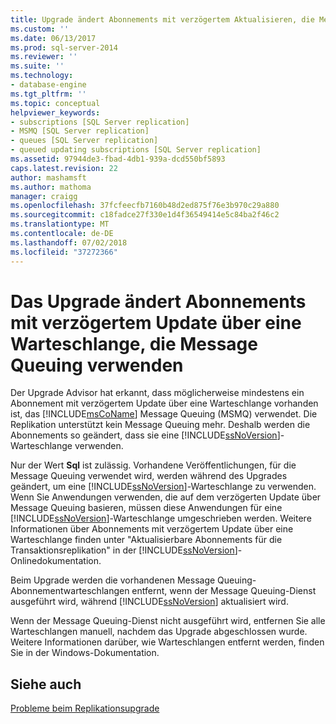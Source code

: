 ```yaml
---
title: Upgrade ändert Abonnements mit verzögertem Aktualisieren, die Message Queuing verwenden | Microsoft-Dokumentation
ms.custom: ''
ms.date: 06/13/2017
ms.prod: sql-server-2014
ms.reviewer: ''
ms.suite: ''
ms.technology:
- database-engine
ms.tgt_pltfrm: ''
ms.topic: conceptual
helpviewer_keywords:
- subscriptions [SQL Server replication]
- MSMQ [SQL Server replication]
- queues [SQL Server replication]
- queued updating subscriptions [SQL Server replication]
ms.assetid: 97944de3-fbad-4db1-939a-dcd550bf5893
caps.latest.revision: 22
author: mashamsft
ms.author: mathoma
manager: craigg
ms.openlocfilehash: 37fcfeecfb7160b48d2ed875f76e3b970c29a880
ms.sourcegitcommit: c18fadce27f330e1d4f36549414e5c84ba2f46c2
ms.translationtype: MT
ms.contentlocale: de-DE
ms.lasthandoff: 07/02/2018
ms.locfileid: "37272366"
---
```

# <a name="upgrading-will-modify-queued-updating-subscriptions-that-use-message-queuing"></a>Das Upgrade ändert Abonnements mit verzögertem Update über eine Warteschlange, die Message Queuing verwenden
  Der Upgrade Advisor hat erkannt, dass möglicherweise mindestens ein Abonnement mit verzögertem Update über eine Warteschlange vorhanden ist, das [!INCLUDE[msCoName](../../includes/msconame-md.md)] Message Queuing (MSMQ) verwendet. Die Replikation unterstützt kein Message Queuing mehr. Deshalb werden die Abonnements so geändert, dass sie eine [!INCLUDE[ssNoVersion](../../includes/ssnoversion-md.md)]-Warteschlange verwenden.  
  
 Nur der Wert **Sql** ist zulässig. Vorhandene Veröffentlichungen, für die Message Queuing verwendet wird, werden während des Upgrades geändert, um eine [!INCLUDE[ssNoVersion](../../includes/ssnoversion-md.md)]-Warteschlange zu verwenden. Wenn Sie Anwendungen verwenden, die auf dem verzögerten Update über Message Queuing basieren, müssen diese Anwendungen für eine [!INCLUDE[ssNoVersion](../../includes/ssnoversion-md.md)]-Warteschlange umgeschrieben werden. Weitere Informationen über Abonnements mit verzögertem Update über eine Warteschlange finden unter "Aktualisierbare Abonnements für die Transaktionsreplikation" in der [!INCLUDE[ssNoVersion](../../includes/ssnoversion-md.md)]-Onlinedokumentation.  
  
 Beim Upgrade werden die vorhandenen Message Queuing-Abonnementwarteschlangen entfernt, wenn der Message Queuing-Dienst ausgeführt wird, während [!INCLUDE[ssNoVersion](../../includes/ssnoversion-md.md)] aktualisiert wird.  
  
 Wenn der Message Queuing-Dienst nicht ausgeführt wird, entfernen Sie alle Warteschlangen manuell, nachdem das Upgrade abgeschlossen wurde. Weitere Informationen darüber, wie Warteschlangen entfernt werden, finden Sie in der Windows-Dokumentation.  
  
## <a name="see-also"></a>Siehe auch  
 [Probleme beim Replikationsupgrade](../../../2014/sql-server/install/replication-upgrade-issues.md)  
  
  
